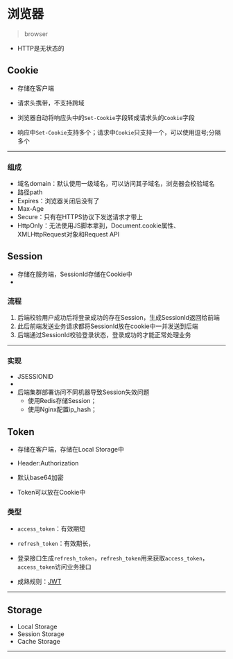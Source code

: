 # 浏览器
> browser

- HTTP是无状态的

## Cookie

- 存储在客户端
- 请求头携带，不支持跨域

- 浏览器自动将响应头中的`Set-Cookie`字段转成请求头的`Cookie`字段

- 响应中`Set-Cookie`支持多个；请求中`Cookie`只支持一个，可以使用逗号;分隔多个



---
### 组成
- 域名domain：默认使用一级域名，可以访问其子域名，浏览器会校验域名
- 路径path
- Expires：浏览器关闭后没有了
- Max-Age
- Secure：只有在HTTPS协议下发送请求才带上
- HttpOnly：无法使用JS脚本拿到，Document.cookie属性、XMLHttpRequest对象和Request API


## Session

- 存储在服务端，SessionId存储在Cookie中
-

### 流程
1. 后端校验用户成功后将登录成功的存在Session，生成SessionId返回给前端
2. 此后前端发送业务请求都将SessionId放在cookie中一并发送到后端
3. 后端通过SessionId校验登录状态，登录成功的才能正常处理业务

---
### 实现
- JSESSIONID
-
- 后端集群部署访问不同机器导致Session失效问题
    - 使用Redis存储Session；
    - 使用Nginx配置ip_hash；



## Token

- 存储在客户端，存储在Local Storage中

- Header:Authorization

- 默认base64加密
- Token可以放在Cookie中


### 类型
- `access_token`：有效期短
- `refresh_token`：有效期长，
- 登录接口生成`refresh_token`，`refresh_token`用来获取`access_token`，`access_token`访问业务接口




- 成熟规则：[JWT](jwt.md)



---
## Storage



- Local Storage
- Session Storage
- Cache Storage




---